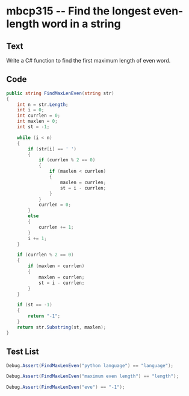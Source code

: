 # mbcp315 -- Find the longest even-length word in a string

## Text

Write a C# function to find the first maximum length of even word.

## Code

```csharp
public string FindMaxLenEven(string str) 
{ 
    int n = str.Length; 
    int i = 0; 
    int currlen = 0; 
    int maxlen = 0; 
    int st = -1; 

    while (i < n) 
    { 
        if (str[i] == ' ') 
        { 
            if (currlen % 2 == 0) 
            { 
                if (maxlen < currlen) 
                { 
                    maxlen = currlen; 
                    st = i - currlen; 
                } 
            } 
            currlen = 0; 
        } 
        else 
        { 
            currlen += 1; 
        } 
        i += 1; 
    } 

    if (currlen % 2 == 0) 
    { 
        if (maxlen < currlen) 
        { 
            maxlen = currlen; 
            st = i - currlen; 
        } 
    } 

    if (st == -1) 
    { 
        return "-1"; 
    } 
    return str.Substring(st, maxlen); 
}
```

## Test List

```csharp
Debug.Assert(FindMaxLenEven("python language") == "language");
```

```csharp
Debug.Assert(FindMaxLenEven("maximum even length") == "length");
```

```csharp
Debug.Assert(FindMaxLenEven("eve") == "-1");
```
